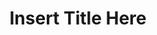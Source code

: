 ---
title: "Insert Title Here"
description: "Insert 1-2 sentence description of your post here here."
---